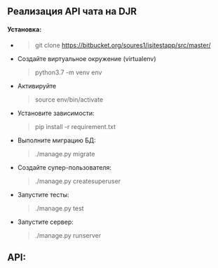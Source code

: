 ## Реализация API чата на DJR

#### Установка:

* >git clone https://bitbucket.org/soures1/isitestapp/src/master/
* Создайте виртуальное окружение (virtualenv)
    >python3.7 -m venv env
* Активируйте
    >source env/bin/activate
* Установите зависимости:
    >pip install -r requirement.txt
* Выполните миграцию БД:
    >./manage.py migrate
* Создайте супер-пользователя:
    >./manage.py createsuperuser
* Запустите тесты: 
    >./manage.py test
* Запустите сервер:
    >./manage.py runserver

## API:
